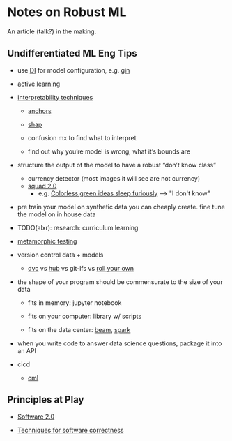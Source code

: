 # Notes on Robust ML

An article (talk?) in the making. 


## Undifferentiated ML Eng Tips

- use [DI](https://en.wikipedia.org/wiki/Dependency_inversion_principle) for model configuration, e.g. [gin](https://github.com/google/gin-config)

- [active learning](https://humanloop.com/blog/why-you-should-be-using-active-learning/) 

- [interpretability techniques](https://christophm.github.io/interpretable-ml-book/)
  
  - [anchors](https://github.com/marcotcr/anchor)
  
  - [shap](https://github.com/slundberg/shap)
    
  - confusion mx to find what to interpret
    
  - find out why you’re model is wrong, what it’s bounds are
    
- structure the output of the model to have a robust “don’t know class”
  - currency detector (most images it will see are not currency)
  - [squad 2.0](https://rajpurkar.github.io/SQuAD-explorer/)
    - e.g. [Colorless green ideas sleep furiously](https://en.wikipedia.org/wiki/Colorless_green_ideas_sleep_furiously) --> "I don't know"
    
- pre train your model on synthetic data you can cheaply create. fine tune the model on in house data

- TODO(alxr): research: curriculum learning

- [metamorphic testing](https://www.hillelwayne.com/post/metamorphic-testing/)

- version control data + models

  - [dvc](https://dvc.org/) vs [hub](https://github.com/activeloopai/Hub) vs git-lfs vs [roll your own](https://github.com/alxrsngrtn/Electron-Diffraction-CNN)

- the shape of your program should be commensurate to the size of your data

  - fits in memory: jupyter notebook
  
  - fits on your computer: library w/ scripts
  
  - fits on the data center: [beam](https://beam.apache.org/), [spark](https://spark.apache.org/)

- when you write code to answer data science questions, package it into an API

- cicd
  
  - [cml](https://cml.dev/)

## Principles at Play

- [Software 2.0](https://medium.com/@karpathy/software-2-0-a64152b37c35)

- [Techniques for software correctness](https://www.hillelwayne.com/uncle-bob/)
